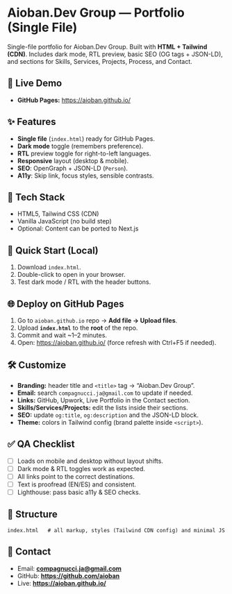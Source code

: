 
# Aioban.Dev Group — Portfolio (Single File)

Single-file portfolio for Aioban.Dev Group. Built with **HTML + Tailwind (CDN)**. Includes dark mode, RTL preview, basic SEO (OG tags + JSON-LD), and sections for Skills, Services, Projects, Process, and Contact.

## 🔗 Live Demo
- **GitHub Pages:** https://aioban.github.io/

## ✨ Features
- **Single file** (`index.html`) ready for GitHub Pages.
- **Dark mode** toggle (remembers preference).
- **RTL** preview toggle for right-to-left languages.
- **Responsive** layout (desktop & mobile).
- **SEO**: OpenGraph + JSON-LD (`Person`).
- **A11y**: Skip link, focus styles, sensible contrasts.

## 🧰 Tech Stack
- HTML5, Tailwind CSS (CDN)
- Vanilla JavaScript (no build step)
- Optional: Content can be ported to Next.js

## 🚀 Quick Start (Local)
1. Download `index.html`.
2. Double-click to open in your browser.
3. Test dark mode / RTL with the header buttons.

## 🌐 Deploy on GitHub Pages
1. Go to `aioban.github.io` repo → **Add file → Upload files**.
2. Upload **`index.html`** to the **root** of the repo.
3. Commit and wait ~1–2 minutes.
4. Open: https://aioban.github.io/ (force refresh with Ctrl+F5 if needed).

## 🛠️ Customize
- **Branding:** header title and `<title>` tag → “Aioban.Dev Group”.
- **Email:** search `compagnucci.ja@gmail.com` to update if needed.
- **Links:** GitHub, Upwork, Live Portfolio in the Contact section.
- **Skills/Services/Projects:** edit the lists inside their sections.
- **SEO:** update `og:title`, `og:description` and the JSON-LD block.
- **Theme:** colors in Tailwind config (brand palette inside `<script>`).

## ✅ QA Checklist
- [ ] Loads on mobile and desktop without layout shifts.
- [ ] Dark mode & RTL toggles work as expected.
- [ ] All links point to the correct destinations.
- [ ] Text is proofread (EN/ES) and consistent.
- [ ] Lighthouse: pass basic a11y & SEO checks.

## 📁 Structure
```
index.html   # all markup, styles (Tailwind CDN config) and minimal JS
```

## 📣 Contact
- Email: **compagnucci.ja@gmail.com**
- GitHub: **https://github.com/aioban**
- Live: **https://aioban.github.io/**


